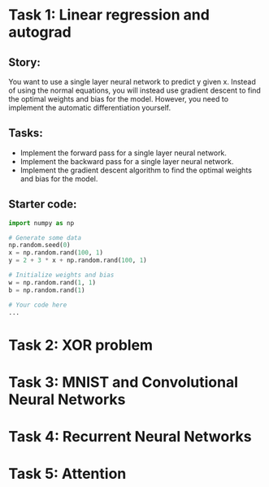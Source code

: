 # Task 1: Linear regression and autograd

## Story:
You want to use a single layer neural network to predict y given x. Instead of using the normal equations, you will instead use gradient descent to find the optimal weights and bias for the model. However, you need to implement the automatic differentiation yourself.

## Tasks:
- Implement the forward pass for a single layer neural network.
- Implement the backward pass for a single layer neural network.
- Implement the gradient descent algorithm to find the optimal weights and bias for the model.

## Starter code:
```python
import numpy as np

# Generate some data
np.random.seed(0)
x = np.random.rand(100, 1)
y = 2 + 3 * x + np.random.rand(100, 1)

# Initialize weights and bias
w = np.random.rand(1, 1)
b = np.random.rand(1)

# Your code here
...
```


# Task 2: XOR problem

# Task 3: MNIST and Convolutional Neural Networks

# Task 4: Recurrent Neural Networks

# Task 5: Attention